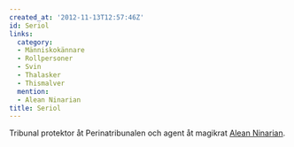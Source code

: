 ```yaml
---
created_at: '2012-11-13T12:57:46Z'
id: Seriol
links:
  category:
  - Människokännare
  - Rollpersoner
  - Svin
  - Thalasker
  - Thismalver
  mention:
  - Alean Ninarian
title: Seriol
---
```


Tribunal protektor åt Perinatribunalen och agent åt magikrat [Alean Ninarian].

  [Alean Ninarian]: Alean_Ninarian